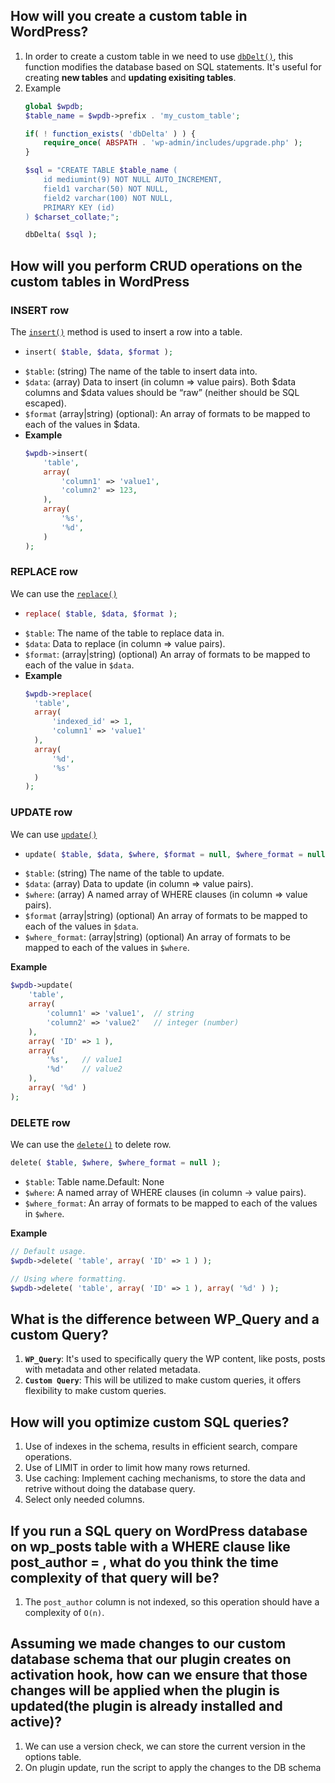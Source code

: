 ## How will you create a custom table in WordPress?
1. In order to create a custom table in we need to use [`dbDelt()`](https://developer.wordpress.org/reference/functions/dbdelta/), this function modifies the database based on SQL statements. It's useful for creating **new tables** and **updating exisiting tables**.
2. Example
    ```php
    global $wpdb;
    $table_name = $wpdb->prefix . 'my_custom_table';

    if( ! function_exists( 'dbDelta' ) ) {
        require_once( ABSPATH . 'wp-admin/includes/upgrade.php' );
    }

    $sql = "CREATE TABLE $table_name (
        id mediumint(9) NOT NULL AUTO_INCREMENT,
        field1 varchar(50) NOT NULL,
        field2 varchar(100) NOT NULL,
        PRIMARY KEY (id)
    ) $charset_collate;";
    
    dbDelta( $sql );

    ```

## How will you perform CRUD operations on the custom tables in WordPress

### INSERT row
The [`insert()`](https://developer.wordpress.org/reference/classes/wpdb/insert/) method is used to insert a row into a table.
- ```php
  insert( $table, $data, $format );
  ```
- `$table`: (string) The name of the table to insert data into.
- `$data`: (array) Data to insert (in column => value pairs). Both $data columns and $data values should be “raw” (neither should be SQL escaped).
- `$format` (array|string) (optional): An array of formats to be mapped to each of the values in $data.
- **Example**
    ```php
    $wpdb->insert(
        'table',
        array(
            'column1' => 'value1',
            'column2' => 123,
        ),
        array(
            '%s',
            '%d',
        )
    );
    ```

### REPLACE row
We can use the [`replace()`](https://developer.wordpress.org/reference/classes/wpdb/#replace-row)
- ```php
  replace( $table, $data, $format );
  ```
- `$table`: The name of the table to replace data in.
- `$data`: Data to replace (in column => value pairs).
- `$format`: (array|string) (optional) An array of formats to be mapped to each of the value in `$data`.  
- **Example**
  ```php
  $wpdb->replace(
    'table',
    array(
        'indexed_id' => 1,
        'column1' => 'value1'
    ),
    array(
        '%d',
        '%s'
    )
  );
  ```

### UPDATE row
We can use [`update()`](https://developer.wordpress.org/reference/classes/wpdb/#update-rows)
- ```php
  update( $table, $data, $where, $format = null, $where_format = null ); 
  ```
-  `$table`: (string) The name of the table to update.
- `$data`: (array) Data to update (in column => value pairs).  
- `$where`: (array) A named array of WHERE clauses (in column => value pairs). 
- `$format` (array|string) (optional) An array of formats to be mapped to each of the values in `$data`. 
- `$where_format`: (array|string) (optional) An array of formats to be mapped to each of the values in `$where`.

**Example**
```php
$wpdb->update(
    'table',
    array(
        'column1' => 'value1',	// string
        'column2' => 'value2'	// integer (number)
    ),
    array( 'ID' => 1 ),
    array(
        '%s',	// value1
        '%d'	// value2
    ),
    array( '%d' )
);
```

### DELETE row
We can use the [`delete()`](https://developer.wordpress.org/reference/classes/wpdb/#delete-rows) to delete row.

```php
delete( $table, $where, $where_format = null );
```
- `$table`:  Table name.Default: None
- `$where`: A named array of WHERE clauses (in column -> value pairs).
- `$where_format`: An array of formats to be mapped to each of the values in `$where`.

**Example**
```php
// Default usage.
$wpdb->delete( 'table', array( 'ID' => 1 ) );

// Using where formatting.
$wpdb->delete( 'table', array( 'ID' => 1 ), array( '%d' ) );
```


## What is the difference between WP_Query and a custom Query?
1. **`WP_Query`**: It's used to specifically query the WP content, like posts, posts with metadata and other related metadata.
2. **`Custom Query`**: This will be utilized to make custom queries, it offers flexibility to make custom queries.

## How will you optimize custom SQL queries?
1. Use of indexes in the schema, results in efficient search, compare operations.
2. Use of LIMIT in order to limit how many rows returned.
3. Use caching: Implement caching mechanisms, to store the data and retrive without doing the database query.
4. Select only needed columns.

## If you run a SQL query on WordPress database on wp_posts table with a WHERE clause like post_author = , what do you think the time complexity of that query will be?
1. The `post_author` column is not indexed, so this operation should have a complexity of `O(n)`.

## Assuming we made changes to our custom database schema that our plugin creates on activation hook, how can we ensure that those changes will be applied when the plugin is updated(the plugin is already installed and active)?
1. We can use a version check, we can store the current version in the options table. 
2. On plugin update, run the script to apply the changes to the DB schema